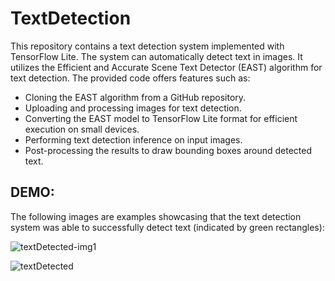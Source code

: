 # TextDetection 

This repository contains a text detection system implemented with TensorFlow Lite. The system can automatically detect text in images. It utilizes the Efficient and Accurate Scene Text Detector (EAST) algorithm for text detection. The provided code offers features such as:

- Cloning the EAST algorithm from a GitHub repository.
- Uploading and processing images for text detection.
- Converting the EAST model to TensorFlow Lite format for efficient execution on small devices.
- Performing text detection inference on input images.
- Post-processing the results to draw bounding boxes around detected text.

## DEMO:
The following images are examples showcasing that the text detection system was able to successfully detect text (indicated by green rectangles): 

![textDetected-img1](https://github.com/TanzilaRahman/TextDetection/assets/110073037/8a20fcac-8fa8-4270-8071-b376911ea009)

![textDetected](https://github.com/TanzilaRahman/TextDetection/assets/110073037/c63357ce-3706-4e98-90a5-15bae00909f8)

